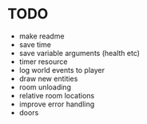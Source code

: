 
# TODO

- make readme
- save time
- save variable arguments (health etc)
- timer resource
- log world events to player
- draw new entities
- room unloading
- relative room locations
- improve error handling
- doors

